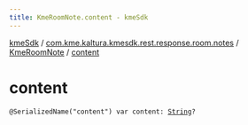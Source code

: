 ```yaml
---
title: KmeRoomNote.content - kmeSdk
---
```


[kmeSdk](../../index.html) / [com.kme.kaltura.kmesdk.rest.response.room.notes](../index.html) / [KmeRoomNote](index.html) / [content](./content.html)

# content

`@SerializedName("content") var content: `[`String`](https://kotlinlang.org/api/latest/jvm/stdlib/kotlin/-string/index.html)`?`